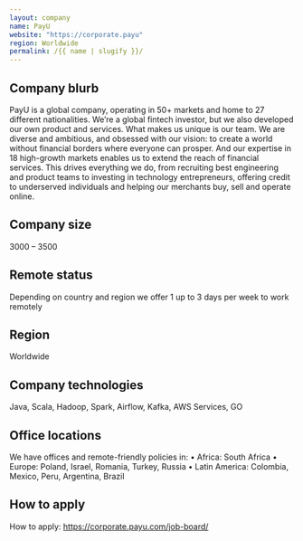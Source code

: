 ```yaml
---
layout: company
name: PayU
website: "https://corporate.payu"
region: Worldwide
permalink: /{{ name | slugify }}/
---
```


## Company blurb

PayU is a global company, operating in 50+ markets and home to 27 different nationalities. We’re a global fintech investor, but we also developed our own product and services. What makes us unique is our team. We are diverse and ambitious, and obsessed with our vision: to create a world without financial borders where everyone can prosper. And our expertise in 18 high-growth markets enables us to extend the reach of financial services. This drives everything we do, from recruiting best engineering and product teams to investing in technology entrepreneurs, offering credit to underserved individuals and helping our merchants buy, sell and operate online.

## Company size

3000 – 3500

## Remote status

Depending on country and region we offer 1 up to 3 days per week to work remotely

## Region

Worldwide

## Company technologies

Java, Scala, Hadoop, Spark, Airflow, Kafka, AWS Services, GO

## Office locations

We have offices and remote-friendly policies in:
•	Africa: South Africa 
•	Europe: Poland, Israel, Romania, Turkey, Russia
•	Latin America: Colombia, Mexico, Peru, Argentina, Brazil

## How to apply

How to apply: https://corporate.payu.com/job-board/